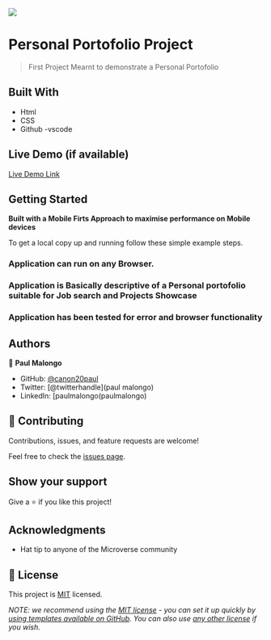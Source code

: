 
![](https://img.shields.io/badge/Microverse-blueviolet)

# Personal Portofolio Project

> First Project Mearnt to demonstrate a Personal Portofolio
## Built With

- Html
- CSS
- Github
-vscode

## Live Demo (if available)

[Live Demo Link](https://canon20paul.github.io/Portfolio-Paul-Malongo/)


## Getting Started

**Built with a Mobile Firts Approach to maximise performance on Mobile devices**


To get a local copy up and running follow these simple example steps.

### Application can run on any Browser.

### Application is Basically descriptive of a Personal portofolio suitable for Job search and Projects Showcase

### Application has been tested for error and browser functionality





## Authors

👤 **Paul Malongo**

- GitHub: [@canon20paul](https://github.com/canon20paul/)
- Twitter: [@twitterhandle](paul malongo)
- LinkedIn: [paulmalongo(paulmalongo)

## 🤝 Contributing

Contributions, issues, and feature requests are welcome!

Feel free to check the [issues page](../../issues/).

## Show your support

Give a ⭐️ if you like this project!

## Acknowledgments

- Hat tip to anyone of the  Microverse community

## 📝 License

This project is [MIT](./LICENSE) licensed.

_NOTE: we recommend using the [MIT license](https://choosealicense.com/licenses/mit/) - you can set it up quickly by [using templates available on GitHub](https://docs.github.com/en/communities/setting-up-your-project-for-healthy-contributions/adding-a-license-to-a-repository). You can also use [any other license](https://choosealicense.com/licenses/) if you wish._